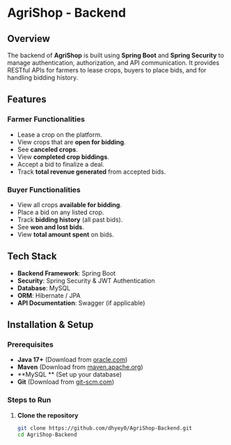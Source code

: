 # AgriShop - Backend  

## Overview  
The backend of **AgriShop** is built using **Spring Boot** and **Spring Security** to manage authentication, authorization, and API communication. It provides RESTful APIs for farmers to lease crops, buyers to place bids, and for handling bidding history.  

## Features  

### **Farmer Functionalities**  
- Lease a crop on the platform.  
- View crops that are **open for bidding**.  
- See **canceled crops**.  
- View **completed crop biddings**.  
- Accept a bid to finalize a deal.  
- Track **total revenue generated** from accepted bids.  

### **Buyer Functionalities**  
- View all crops **available for bidding**.  
- Place a bid on any listed crop.  
- Track **bidding history** (all past bids).  
- See **won and lost bids**.  
- View **total amount spent** on bids.  

## Tech Stack  
- **Backend Framework**: Spring Boot  
- **Security**: Spring Security & JWT Authentication  
- **Database**: MySQL  
- **ORM**: Hibernate / JPA  
- **API Documentation**: Swagger (if applicable)  

## Installation & Setup  

### **Prerequisites**  
- **Java 17+** (Download from [oracle.com](https://www.oracle.com/java/technologies/javase-jdk17-downloads.html))  
- **Maven** (Download from [maven.apache.org](https://maven.apache.org/download.cgi))  
- **MySQL ** (Set up your database)  
- **Git** (Download from [git-scm.com](https://git-scm.com/))  

### **Steps to Run**  

1. **Clone the repository**  
   ```bash
   git clone https://github.com/dhyey0/AgriShop-Backend.git
   cd AgriShop-Backend
